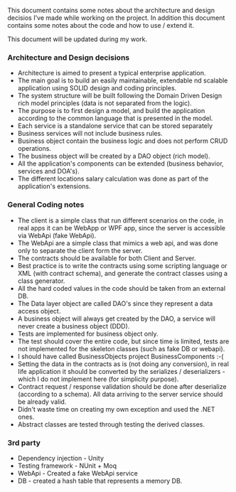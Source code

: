 This document contains some notes about the architecture and design decisios I've made while working on the project. In addition this document contains some notes about the code and how to use / extend it.

This document will be updated during my work.

### Architecture and Design decisions ###

- Architecture is aimed to present a typical enterprise application.
- The main goal is to build an easily maintainable, extendable nd scalable application using SOLID design and coding principles.
- The system structure will be built following the Domain Driven Design rich model principles (data is not separated from the logic).
- The purpose is to first design a model, and build the application according to the common language that is presented in the model.
- Each service is a standalone service that can be stored separately
- Business services will not include business rules.
- Business object contain the business logic and does not perform CRUD operations.
- The business object will be created by a DAO object (rich model).
- All the application's components can be extended (business behavior, services and DOA's).
- The different locations salary calculation was done as part of the application's extensions.


### General Coding notes ###

- The client is a simple class that run different scenarios on the code, in real apps it can be WebApp or WPF app, since the server is accessible via WebApi (fake WebApi).
- The WebApi are a simple class that mimics a web api, and was done only to separate the client form the server.
- The contracts should be available for both Client and Server.
- Best practice is to write the contracts using some scripting language or XML (with contract schema), and generate the contract classes using a class generator.
- All the hard coded values in the code should be taken from an external DB.
- The Data layer object are called DAO's since they represent a data access object.
- A business object will always get created by the DAO, a service will never create a business object (DDD).
- Tests are implemented for business object only.
- The test should cover the entire code, but since time is limited, tests are not implemented for the skeleton classes (such as fake DB or webapi).
- I should have called BusinessObjects project BusinessComponents :-(
- Setting the data in the contracts as is (not doing any conversion), in real life application it should be converted by the
serializes / deserializers - which I do not implement here (for simplicity purpose).
- Contract request / response validation should be done after deserialize (according to a schema). All data arriving to the server service should be already valid.
- Didn't waste time on creating my own exception and used the .NET ones.
- Abstract classes are tested through testing the derived classes.

### 3rd party ###

- Dependency injection - Unity
- Testing framework - NUnit + Moq
- WebApi - Created a fake WebApi service
- DB - created a hash table that represents a memory DB.

